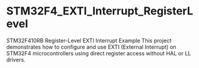 # STM32F4_EXTI_Interrupt_RegisterLevel
STM32F410RB Register-Level EXTI Interrupt Example   This project demonstrates how to configure and use EXTI (External Interrupt) on STM32F4 microcontrollers using direct register access without HAL or LL drivers.  
